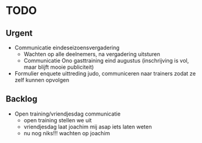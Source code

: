 # TODO
## Urgent
- Communicatie eindeseizoensvergadering
	- Wachten op alle deelnemers, na vergadering uitsturen
	- Communicatie Ono gasttraining eind augustus (inschrijving is vol, maar blijft mooie publiciteit)
- Formulier enquete uittreding judo, communiceren naar trainers zodat ze zelf kunnen opvolgen

## Backlog
- Open training/vriendjesdag communicatie
	- open training stellen we uit
	- vriendjesdag laat joachim mij asap iets laten weten
	- nu nog niks!!! wachten op joachim
<!--stackedit_data:
eyJoaXN0b3J5IjpbMTQ1ODM5ODg0NCwtMzU1NDE1MzI2LDQzMT
Q3OTc4LC0yMTE3MDA4MjE5LDcwODI4Njg1OCwxNTY0NTAzNDMx
XX0=
-->